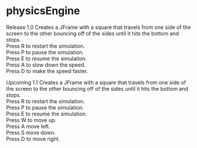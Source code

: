 # physicsEngine

Release 1.0
Creates a JFrame with a square that travels from one side of the screen to the other bouncing off of the sides until it hits the bottom and stops.<br>
Press R to restart the simulation. <br>
Press P to pause the simulation.<br>
Press E to resume the simulation.<br>
Press A to slow down the speed.<br>
Press D to make the speed faster.<br>

Upcoming 1.1
Creates a JFrame with a square that travels from one side of the screen to the other bouncing off of the sides until it hits the bottom and stops.<br>
Press R to restart the simulation. <br>
Press P to pause the simulation.<br>
Press E to resume the simulation.<br>
Press W to move up.<br>
Press A move left.<br>
Press S move down.<br>
Press D to move right.<br>
